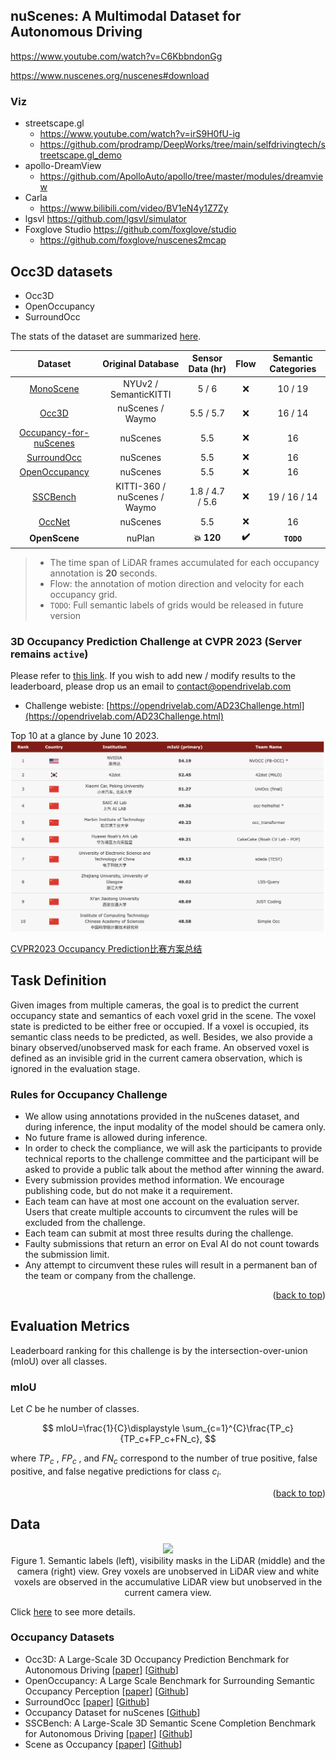 ## nuScenes: A Multimodal Dataset for Autonomous Driving

https://www.youtube.com/watch?v=C6KbbndonGg

https://www.nuscenes.org/nuscenes#download

### Viz

- streetscape.gl
    - https://www.youtube.com/watch?v=irS9H0fU-ig
    - https://github.com/prodramp/DeepWorks/tree/main/selfdrivingtech/streetscape.gl_demo
- apollo-DreamView
    - https://github.com/ApolloAuto/apollo/tree/master/modules/dreamview
- Carla 
    - https://www.bilibili.com/video/BV1eN4y1Z7Zy
- lgsvl https://github.com/lgsvl/simulator
- Foxglove Studio https://github.com/foxglove/studio
    - https://github.com/foxglove/nuscenes2mcap

## Occ3D datasets

- Occ3D
- OpenOccupancy
- SurroundOcc

The stats of the dataset are summarized [here](dataset_stats.md).

<center>

|  Dataset  | Original Database |      Sensor Data (hr)    |   Flow | Semantic Categories                               |
|:---------:|:-----------------:|:--------------------:|:------:|:--------------------------------------------:|
| [MonoScene](https://github.com/astra-vision/MonoScene)  |      NYUv2 / SemanticKITTI     | 5 / 6  |  :x:     | 10 / 19   |
| [Occ3D](https://github.com/Tsinghua-MARS-Lab/Occ3D)   |      nuScenes / Waymo    | 5.5 / 5.7 |  :x:    | 16 / 14 |
| [Occupancy-for-nuScenes](https://github.com/FANG-MING/occupancy-for-nuscenes)   |      nuScenes     | 5.5  |  :x:     | 16  |
| [SurroundOcc](https://github.com/weiyithu/SurroundOcc)   |      nuScenes     | 5.5  |   :x:    | 16  |
| [OpenOccupancy](https://github.com/JeffWang987/OpenOccupancy)   |      nuScenes     | 5.5  |  :x:     | 16  |
| [SSCBench](https://github.com/ai4ce/SSCBench)   |      KITTI-360 / nuScenes / Waymo     | 1.8 / 4.7 / 5.6  |   :x:     | 19 / 16 / 14  |
| [OccNet](https://github.com/OpenDriveLab/OccNet)   |      nuScenes     | 5.5  |   :x:     | 16   |
| **OpenScene** |       nuPlan      | **:boom: 120**  |   **:heavy_check_mark:**    | **`TODO`** |

</center>

> - The time span of LiDAR frames accumulated for each occupancy annotation is **20** seconds.
> - Flow: the annotation of motion direction and velocity for each occupancy grid.
> - `TODO`: Full semantic labels of grids would be released in future version

### 3D Occupancy Prediction Challenge at CVPR 2023 (Server remains `active`)

Please refer to [this link](https://opendrivelab.com/AD23Challenge.html#Track3). If you wish to add new / modify results to the leaderboard, please drop us an email to <a href="mailto:contact@opendrivelab.com">contact@opendrivelab.com</a>
- Challenge webiste: [https://opendrivelab.com/AD23Challenge.html](https://opendrivelab.com/AD23Challenge.html)
  
Top 10 at a glance by June 10 2023. 
![teaser](../src/imgs/leaderboard-06-10-2023.png)


[CVPR2023 Occupancy Prediction比赛方案总结](https://mp.weixin.qq.com/s/dJXvkX-b6qiYe7dzB43FMQ)

## Task Definition

Given images from multiple cameras, the goal is to predict the current occupancy state and semantics of each voxel grid in the scene. The voxel state is predicted to be either free or occupied. If a voxel is occupied, its semantic class needs to be predicted, as well. Besides, we also provide a binary observed/unobserved mask for each frame. An observed voxel is defined as an invisible grid in the current camera observation, which is ignored in the evaluation stage.

### Rules for Occupancy Challenge

* We allow using annotations provided in the nuScenes dataset, and during inference, the input modality of the model should be camera only. 
* No future frame is allowed during inference.
* In order to check the compliance, we will ask the participants to provide technical reports to the challenge committee and the participant will be asked to provide a public talk about the method after winning the award.
* Every submission provides method information. We encourage publishing code, but do not make it a requirement.
* Each team can have at most one account on the evaluation server. Users that create multiple accounts to circumvent the rules will be excluded from the challenge.
* Each team can submit at most three results during the challenge. 
* Faulty submissions that return an error on Eval AI do not count towards the submission limit.
* Any attempt to circumvent these rules will result in a permanent ban of the team or company from the challenge.

<p align="right">(<a href="#top">back to top</a>)</p>

## Evaluation Metrics

Leaderboard ranking for this challenge is by the intersection-over-union (mIoU) over all classes. 

### mIoU

Let $C$ be he number of classes. 

$$
    mIoU=\frac{1}{C}\displaystyle \sum_{c=1}^{C}\frac{TP_c}{TP_c+FP_c+FN_c},
$$

where $TP_c$ , $FP_c$ , and $FN_c$ correspond to the number of true positive, false positive, and false negative predictions for class $c_i$.

<p align="right">(<a href="#top">back to top</a>)</p>

## Data

<div id="top" align="center">
    <img src="../src/imgs/mask.jpg">
</div>

<div id="top" align="center">
Figure 1. Semantic labels (left), visibility masks in the LiDAR (middle) and the camera (right) view. Grey voxels are unobserved in LiDAR view and white voxels are observed in the accumulative LiDAR view but unobserved in the current camera view.
</div>

Click [here](https://github.com/CVPR2023-3D-Occupancy-Prediction/CVPR2023-3D-Occupancy-Prediction/tree/main#basic-information) to see more details.

### Occupancy Datasets

+ Occ3D: A Large-Scale 3D Occupancy Prediction Benchmark for Autonomous Driving [[paper](https://arxiv.org/abs/2304.14365)] [[Github](https://github.com/Tsinghua-MARS-Lab/Occ3D)]
+ OpenOccupancy: A Large Scale Benchmark for Surrounding Semantic Occupancy Perception [[paper](https://arxiv.org/abs/2303.03991)] [[Github](https://github.com/JeffWang987/OpenOccupancy)]
+ SurroundOcc [[paper](https://arxiv.org/abs/2303.09551)] [[Github](https://github.com/weiyithu/SurroundOcc)]
+ Occupancy Dataset for nuScenes [[Github](https://github.com/FANG-MING/occupancy-for-nuscenes)]
+ SSCBench: A Large-Scale 3D Semantic Scene Completion Benchmark for Autonomous Driving [[paper](https://arxiv.org/abs/2306.09001)] [[Github](https://github.com/ai4ce/SSCBench)]
+ Scene as Occupancy [[paper](https://arxiv.org/abs/2306.02851)] [[Github](https://github.com/OpenDriveLab/OccNet)]